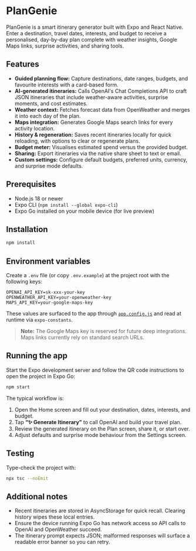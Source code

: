# PlanGenie

PlanGenie is a smart itinerary generator built with Expo and React Native. Enter a destination, travel dates, interests, and budget to receive a personalised, day-by-day plan complete with weather insights, Google Maps links, surprise activities, and sharing tools.

## Features

- **Guided planning flow:** Capture destinations, date ranges, budgets, and favourite interests with a card-based form.
- **AI-generated itineraries:** Calls OpenAI's Chat Completions API to craft JSON itineraries that include weather-aware activities, surprise moments, and cost estimates.
- **Weather context:** Fetches forecast data from OpenWeather and merges it into each day of the plan.
- **Maps integration:** Generates Google Maps search links for every activity location.
- **History & regeneration:** Saves recent itineraries locally for quick reloading, with options to clear or regenerate plans.
- **Budget meter:** Visualises estimated spend versus the provided budget.
- **Sharing:** Export itineraries via the native share sheet to text or email.
- **Custom settings:** Configure default budgets, preferred units, currency, and surprise mode defaults.

## Prerequisites

- Node.js 18 or newer
- Expo CLI (`npm install --global expo-cli`)
- Expo Go installed on your mobile device (for live preview)

## Installation

```bash
npm install
```

## Environment variables

Create a `.env` file (or copy `.env.example`) at the project root with the following keys:

```
OPENAI_API_KEY=sk-xxx-your-key
OPENWEATHER_API_KEY=your-openweather-key
MAPS_API_KEY=your-google-maps-key
```

These values are surfaced to the app through [`app.config.js`](./app.config.js) and read at runtime via `expo-constants`.

> **Note:** The Google Maps key is reserved for future deep integrations. Maps links currently rely on standard search URLs.

## Running the app

Start the Expo development server and follow the QR code instructions to open the project in Expo Go:

```bash
npm start
```

The typical workflow is:

1. Open the Home screen and fill out your destination, dates, interests, and budget.
2. Tap **“✨ Generate Itinerary”** to call OpenAI and build your travel plan.
3. Review the generated itinerary on the Plan screen, share it, or start over.
4. Adjust defaults and surprise mode behaviour from the Settings screen.

## Testing

Type-check the project with:

```bash
npx tsc --noEmit
```

## Additional notes

- Recent itineraries are stored in AsyncStorage for quick recall. Clearing history wipes these local entries.
- Ensure the device running Expo Go has network access so API calls to OpenAI and OpenWeather succeed.
- The itinerary prompt expects JSON; malformed responses will surface a readable error banner so you can retry.
